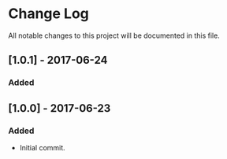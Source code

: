 # Change Log
All notable changes to this project will be documented in this file.

## [1.0.1] - 2017-06-24
### Added

## [1.0.0] - 2017-06-23
### Added
* Initial commit.